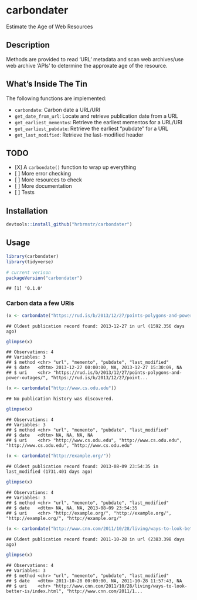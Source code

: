 
# carbondater

Estimate the Age of Web Resources

## Description

Methods are provided to read ‘URL’ metadata and scan web archives/use
web archive ‘APIs’ to determine the approxate age of the resource.

## What’s Inside The Tin

The following functions are implemented:

  - `carbondate`: Carbon date a URL/URI
  - `get_date_from_url`: Locate and retrieve publication date from a URL
  - `get_earliest_mementos`: Retrieve the earliest mementos for a
    URL/URI
  - `get_earliest_pubdate`: Retrieve the earliest “pubdate” for a URL
  - `get_last_modified`: Retrieve the last-modified header

## TODO

  - \[X\] A `carbondate()` function to wrap up everything
  - \[ \] More error checking
  - \[ \] More resources to check
  - \[ \] More documentation
  - \[ \] Tests

## Installation

``` r
devtools::install_github("hrbrmstr/carbondater")
```

## Usage

``` r
library(carbondater)
library(tidyverse)

# current verison
packageVersion("carbondater")
```

    ## [1] '0.1.0'

### Carbon data a few URIs

``` r
(x <- carbondate("https://rud.is/b/2013/12/27/points-polygons-and-power-outages/"))
```

    ## Oldest publication record found: 2013-12-27 in url (1592.356 days ago)

``` r
glimpse(x)
```

    ## Observations: 4
    ## Variables: 3
    ## $ method <chr> "url", "memento", "pubdate", "last_modified"
    ## $ date   <dttm> 2013-12-27 00:00:00, NA, 2013-12-27 15:30:09, NA
    ## $ uri    <chr> "https://rud.is/b/2013/12/27/points-polygons-and-power-outages/", "https://rud.is/b/2013/12/27/point...

``` r
(x <- carbondate("http://www.cs.odu.edu"))
```

    ## No publication history was discovered.

``` r
glimpse(x)
```

    ## Observations: 4
    ## Variables: 3
    ## $ method <chr> "url", "memento", "pubdate", "last_modified"
    ## $ date   <dttm> NA, NA, NA, NA
    ## $ uri    <chr> "http://www.cs.odu.edu", "http://www.cs.odu.edu", "http://www.cs.odu.edu", "http://www.cs.odu.edu"

``` r
(x <- carbondate("http://example.org/"))
```

    ## Oldest publication record found: 2013-08-09 23:54:35 in last_modified (1731.401 days ago)

``` r
glimpse(x)
```

    ## Observations: 4
    ## Variables: 3
    ## $ method <chr> "url", "memento", "pubdate", "last_modified"
    ## $ date   <dttm> NA, NA, NA, 2013-08-09 23:54:35
    ## $ uri    <chr> "http://example.org/", "http://example.org/", "http://example.org/", "http://example.org/"

``` r
(x <- carbondate("http://www.cnn.com/2011/10/28/living/ways-to-look-better-is/index.html"))
```

    ## Oldest publication record found: 2011-10-28 in url (2383.398 days ago)

``` r
glimpse(x)
```

    ## Observations: 4
    ## Variables: 3
    ## $ method <chr> "url", "memento", "pubdate", "last_modified"
    ## $ date   <dttm> 2011-10-28 00:00:00, NA, 2011-10-28 11:57:43, NA
    ## $ uri    <chr> "http://www.cnn.com/2011/10/28/living/ways-to-look-better-is/index.html", "http://www.cnn.com/2011/1...
